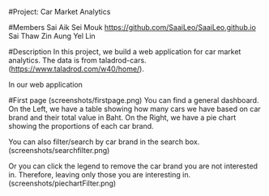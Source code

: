 #Project: Car Market Analytics

#Members
Sai Aik Sei Mouk https://github.com/SaaiLeo/SaaiLeo.github.io
Sai Thaw Zin Aung
Yel Lin

#Description
In this project, we build a web application for car market analytics. The data is from taladrod-cars.(https://www.taladrod.com/w40/home/).

In our web application

#First page
(screenshots/firstpage.png)
You can find a general dashboard. On the Left, we have a table showing how many cars we have based on car brand and their total value in Baht.
On the Right, we have a pie chart showing the proportions of each car brand.

You can also filter/search by car brand in the search box.
(screenshots/searchfilter.png)

Or you can click the legend to remove the car brand you are not interested in. Therefore, leaving only those you are interesting in.
(screenshots/piechartFilter.png)



